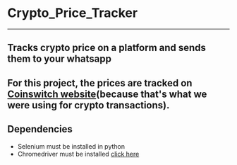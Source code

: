# Crypto_Price_Tracker
----------------------
## Tracks crypto price on a platform and sends them to your whatsapp
For this project, the prices are tracked on [Coinswitch website](https://coinswitch.co/coins/dogecoin/dogecoin-to-inr)(because that's what we were using for crypto transactions).  
-----------------------
## Dependencies  
* Selenium must be installed in python
* Chromedriver must be installed [click here](https://chromedriver.chromium.org/downloads)
